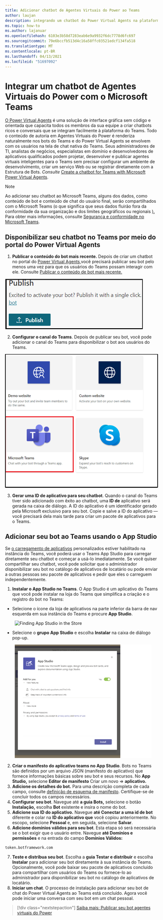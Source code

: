 ```yaml
---
title: Adicionar chatbot de Agentes Virtuais do Power ao Teams
author: laujan
description: integrando um chatbot do Power Virtual Agents na plataforma teams
ms.topic: how-to
ms.author: lajanuar
ms.openlocfilehash: 6103e3b58d7283eab6e9a9932f6dc7778d6fc697
ms.sourcegitcommit: 79e6bccfb513d4c16a58ffc03521edcf134fa518
ms.translationtype: MT
ms.contentlocale: pt-BR
ms.lasthandoff: 04/13/2021
ms.locfileid: "51697092"
---
```

# <a name="integrate-a-power-virtual-agents-chatbot-with-microsoft-teams"></a>Integrar um chatbot de Agentes Virtuais do Power com o Microsoft Teams

[O Power Virtual Agents](/power-virtual-agents/fundamentals-what-is-power-virtual-agents) é uma solução de interface gráfica sem código e orientada que capacita todos os membros da sua equipe a criar chatbots ricos e conversais que se integram facilmente à plataforma do Teams. Todo o conteúdo de autoria em Agentes Virtuais do Power é renderiza naturalmente nos bots do Teams e do Power Virtual Agents se envolvem com os usuários na tela de chat nativa do Teams. Seus administradores de TI, analistas de negócios, especialistas em domínio e desenvolvedores de aplicativos qualificados podem projetar, desenvolver e publicar agentes virtuais inteligentes para o Teams sem precisar configurar um ambiente de desenvolvimento, criar um serviço Web ou se registrar diretamente com a Estrutura de Bots.  *Consulte* [Create a chatbot for Teams with Microsoft Power Virtual Agents](../bot-features.md#bots-and-the-microsoft-power-virtual-agents).

> [!NOTE]
> Ao adicionar seu chatbot ao Microsoft Teams, alguns dos dados, como conteúdo de bot e conteúdo de chat do usuário final, serão compartilhados com o Microsoft Teams (o que significa que seus dados fluirão fora da conformidade da sua organização e dos limites geográficos ou regionais [).](/power-virtual-agents/data-location) <br/>
> Para obter mais informações, consulte [Segurança e conformidade no Microsoft Teams](/MicrosoftTeams/security-compliance-overview).

## <a name="make-your-chatbot-available-in-teams-via-the-power-virtual-agents-portal"></a>Disponibilizar seu chatbot no Teams por meio do portal do Power Virtual Agents

1. **Publicar o conteúdo do bot mais recente.**  Depois de criar um chatbot no portal do [Power Virtual Agents,](https://powervirtualagents.microsoft.com)você precisará publicar seu bot pelo menos uma vez para que os usuários do Teams possam interagir com ele. Consulte [Publicar o conteúdo de bot mais recente.](/power-virtual-agents/publication-fundamentals-publish-channels#publish-the-latest-bot-content)

![publicar no portal de agentes virtuais de energia](../../assets/images/pva-publish.png)

2. **Configurar o canal do Teams**. Depois de publicar seu bot, você pode adicionar o canal do Teams para disponibilizar o bot aos usuários do Teams.

![canais no portal de agentes virtuais de energia](../../assets/images/pva-channels.png)

3. **Gerar uma ID de aplicativo para seu chatbot**.  Quando o canal do Teams tiver sido adicionado com êxito ao chatbot, uma **ID de** aplicativo será gerada na caixa de diálogo. A ID do aplicativo é um identificador gerado pela Microsoft exclusivo para seu bot.  Copie e salve a ID do aplicativo — você precisará dela mais tarde para criar um pacote de aplicativos para o Teams.

## <a name="add-your-bot-to-teams-using-app-studio"></a>Adicionar seu bot ao Teams usando o App Studio

Se [o carregamento de aplicativos](/microsoftteams/admin-settings) personalizados estiver habilitado na instância do Teams, você poderá usar o Teams App Studio para carregar diretamente seu chatbot e começar a usá-lo imediatamente. Se você quiser compartilhar seu chatbot, você pode solicitar que o administrador disponibilizar seu bot no catálogo de aplicativos de locatário ou pode enviar a outras pessoas seu pacote de aplicativos e pedir que eles o carreguem independentemente.

1. **Instalar o App Studio no Teams**. O App Studio é um aplicativo do Teams que você pode instalar na loja do Teams que simplifica a criação e o registro do bot no Teams: 

  * Selecione o ícone da loja de aplicativos na parte inferior da barra de nav esquerda em sua instância do Teams e procure **App Studio**.
>

&emsp;&emsp; <img  width="450px" alt="Finding App Studio in the Store" src="/msteams-docs/msteams-platform/assets/images/get-started/app-studio-store.png"/>   

  * Selecione o **grupo App Studio** e escolha **Instalar** na caixa de diálogo pop-up.
>
&emsp;&emsp; <img  width="450px" alt="Installing App Studio" src="../../assets/images/get-started/app-studio-install.png"/>

2. **Criar o manifesto do aplicativo teams no App Studio**.  Bots no Teams são definidos por um arquivo JSON (manifesto do aplicativo) que fornece informações básicas sobre seu bot e seus recursos. No **App Studio,** selecione **Editor de manifesto** Criar um novo   =>  **aplicativo.**
3. **Adicione os detalhes do bot.** Para uma descrição completa de cada campo, consulte [definição de esquema de manifesto](../../resources/schema/manifest-schema.md). Certifique-se de concluir todos os campos necessários.
4. **Configurar seu bot**. Navegue até **a guia Bots,** selecione o botão **Instalação,** escolha **Bot** existente e insira o nome do bot.
5. **Adicione sua ID do aplicativo.** Navegue **até Conectar a uma id de bot** diferente e colar na **ID do aplicativo que** você copiou anteriormente. No escopo, selecione **Pessoal** e, em seguida, selecione **Salvar**.
6. **Adicione domínios válidos para seu bot**.  Esta etapa só será necessária se o bot exigir que o usuário entre. Navegue **até Domínios e permissões** e na entrada do campo **Domínios Válidos:**

```bash
token.botframework.com
```

7.  **Teste e distribua seu bot**. Escolha a **guia Testar e distribuir** e escolha **Instalar** para adicionar seu bot diretamente à sua instância do Teams. Opcionalmente, você pode baixar seu pacote de aplicativos concluído para compartilhar com usuários do Teams ou fornece-lo ao administrador para disponibilizar seu bot no catálogo de aplicativos de locatário.
8. **Iniciar um chat**. O processo de instalação para adicionar seu bot de chat do Power Virtual Agents ao Teams está concluído. Agora você pode iniciar uma conversa com seu bot em um chat pessoal.

> [!div class="nextstepaction"]
> [Saiba mais: Publicar seu bot agentes virtuais do Power](/power-virtual-agents/publication-fundamentals-publish-channels)
